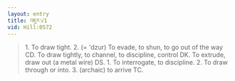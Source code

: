 ```yaml
---
layout: entry
title: འཇུར་√1
vid: Hill:0572
---
```

> 1\. To draw tight\. 2\. (= 'dzur) To evade, to shun, to go out of the way CD\. To draw tightly, to channel, to discipline, control DK\. To extrude, draw out (a metal wire) DS\. 1\. To interrogate, to discipline\. 2\. To draw through or into\. 3\. (archaic) to arrive TC\.


